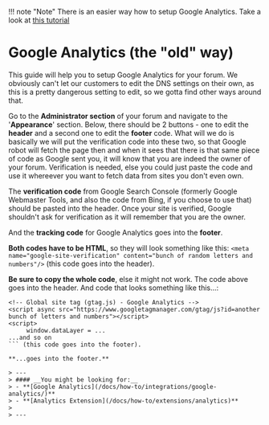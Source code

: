 !!! note "Note"
     There is an easier way how to setup Google Analytics. Take a look at [this tutorial](/docs/how-to/extensions/analytics/)

# Google Analytics (the "old" way)

This guide will help you to setup Google Analytics for your forum.
We obviously can't let our customers to edit the DNS settings on their own, as this is a pretty dangerous setting to edit, so we gotta find other ways around that.

Go to the **Administrator section** of your forum and navigate to the '**Appearance**' section. Below, there should be 2 buttons - one to edit the **header** and a second one to edit the **footer** code. What will we do is basically we will put the verification code into these two, so that Google robot will fetch the page then and when it sees that there is that same piece of code as Google sent you, it will know that you are indeed the owner of your forum. Verification is needed, else you could just paste the code and use it whereever you want to fetch data from sites you don't even own.

The **verification code** from Google Search Console (formerly Google Webmaster Tools, and also the code from Bing, if you choose to use that) should be pasted into the header. Once your site is verified, Google shouldn't ask for verification as it will remember that you are the owner.

And the **tracking code** for Google Analytics goes into the **footer**.

**Both codes have to be HTML**, so they will look something like this:
`<meta name="google-site-verification" content="bunch of random letters and numbers"/>` (this code goes into the header).

**Be sure to copy the whole code**, else it might not work. The code above goes into the header. And code that looks something like this...:

```
<!-- Global site tag (gtag.js) - Google Analytics -->
<script async src="https://www.googletagmanager.com/gtag/js?id=another bunch of letters and numbers"></script>
<script>
     window.dataLayer = ...
...and so on
``` (this code goes into the footer).

**...goes into the footer.**

> ---
> #### __You might be looking for:__
> - **[Google Analytics](/docs/how-to/integrations/google-analytics/)**
> - **[Analytics Extension](/docs/how-to/extensions/analytics)**
>
> ---
